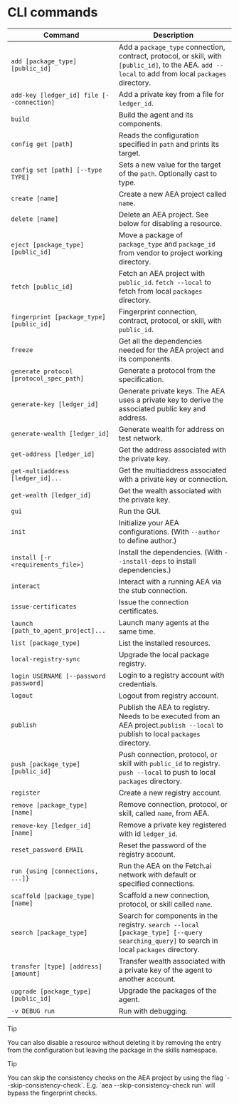 # CLI commands

| Command                                     | Description                                                                  |
| ------------------------------------------- | ---------------------------------------------------------------------------- |
| `add [package_type] [public_id]`            | Add a `package_type` connection, contract, protocol, or skill, with `[public_id]`, to the AEA. `add --local` to add from local `packages` directory. |
| `add-key [ledger_id] file [--connection]`   | Add a private key from a file for `ledger_id`.	                             |
| `build`                                     | Build the agent and its components.                      |
| `config get [path]`                         | Reads the configuration specified in `path` and prints its target.                |
| `config set [path] [--type TYPE]`           | Sets a new value for the target of the `path`. Optionally cast to type.    |
| `create [name]`                             | Create a new AEA project called `name`.                                    |
| `delete [name]`                             | Delete an AEA project. See below for disabling a resource.                   |
| `eject [package_type] [public_id]`          | Move a package of `package_type` and `package_id` from vendor to project working directory. |
| `fetch [public_id]`                         | Fetch an AEA project with `public_id`. `fetch --local` to fetch from local `packages` directory. |
| `fingerprint [package_type] [public_id]`    | Fingerprint connection, contract, protocol, or skill, with `public_id`.    |
| `freeze`                                    | Get all the dependencies needed for the AEA project and its components.      |
| `generate protocol [protocol_spec_path]`    | Generate a protocol from the specification.                                  |
| `generate-key [ledger_id]`                  | Generate private keys. The AEA uses a private key to derive the associated public key and address. |
| `generate-wealth [ledger_id]`               | Generate wealth for address on test network.                                 |
| `get-address [ledger_id]`                   | Get the address associated with the private key.                             |
| `get-multiaddress [ledger_id]...`           | Get the multiaddress associated with a private key or connection.            |
| `get-wealth [ledger_id]`                    | Get the wealth associated with the private key.                              |
| `gui`                                       | Run the GUI.                                                                 |
| `init`                                      | Initialize your AEA configurations. (With `--author` to define author.)      |
| `install [-r <requirements_file>]`          | Install the dependencies. (With `--install-deps` to install dependencies.)   |
| `interact`                                  | Interact with a running AEA via the stub connection.                         |
| `issue-certificates`                        | Issue the connection certificates.                                           |
| `launch [path_to_agent_project]...`         | Launch many agents at the same time.                                         |
| `list [package_type]`                       | List the installed resources.                                                |
| `local-registry-sync`                       | Upgrade the local package registry.                                          |
| `login USERNAME [--password password]`      | Login to a registry account with credentials.                                |
| `logout`                                    | Logout from registry account.                                                |
| `publish`                                   | Publish the AEA to registry. Needs to be executed from an AEA project.`publish --local` to publish to local `packages` directory. |
| `push [package_type] [public_id]`           | Push connection, protocol, or skill with `public_id` to registry.	`push --local` to push to local `packages` directory. |
| `register`                                  | Create a new registry account.
| `remove [package_type] [name]`              | Remove connection, protocol, or skill, called `name`, from AEA.            |
| `remove-key [ledger_id] [name]`             | Remove a private key registered with id `ledger_id`.	                             |
| `reset_password EMAIL`                      | Reset the password of the registry account.	                                 |
| `run {using [connections, ...]}`            | Run the AEA on the Fetch.ai network with default or specified connections.   |
| `scaffold [package_type] [name]`            | Scaffold a new connection, protocol, or skill called `name`.               |
| `search [package_type]`                     | Search for components in the registry. `search --local [package_type] [--query searching_query]` to search in local `packages` directory. |
| `transfer [type] [address] [amount]`        | Transfer wealth associated with a private key of the agent to another account. |
| `upgrade [package_type] [public_id]`        | Upgrade the packages of the agent.                               |
| `-v DEBUG run`                              | Run with debugging.                                                          |

<!--
Command  | Description
---------| -----------------------------------------------------------------
`deploy {using [connection, ...]}`  | Deploy the AEA to a server and run it on the Fetch.ai network with default or specified connections.
 -->

<div class="admonition tip">
  <p class="admonition-title">Tip</p>
  <p>You can also disable a resource without deleting it by removing the entry from the configuration but leaving the package in the skills namespace.</p>
</div>

<div class="admonition tip">
  <p class="admonition-title">Tip</p>
  <p>You can skip the consistency checks on the AEA project by using the flag `--skip-consistency-check`. E.g. `aea --skip-consistency-check run` will bypass the fingerprint checks.</p>
</div>

<br />
